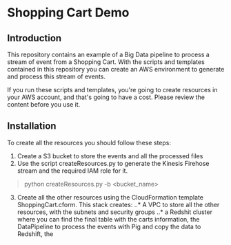 # Shopping Cart Demo
## Introduction
This repository contains an example of a Big Data pipeline to process a stream of event from a Shopping Cart. With the scripts and templates contained in this repository you can create an AWS environment to generate and process this stream of events.

If you run these scripts and templates, you're going to create resources in your AWS account, and that's going to have a cost. Please review the content before you use it.

## Installation
To create all the resources you should follow these steps:

1. Create a S3 bucket to store the events and all the processed files
2. Use the script createResources.py to generate the Kinesis Firehose stream and the required IAM role for it.
>python createResources.py -b \<bucket_name\>

3. Create all the other resources using the CloudFormation template ShoppingCart.cform. This stack creates:
..* A VPC to store all the other resources, with the subnets and security groups
..*  a Redshit cluster where you can find the final table with the carts information, the DataPipeline to process the events with Pig and copy the data to Redshift, the 